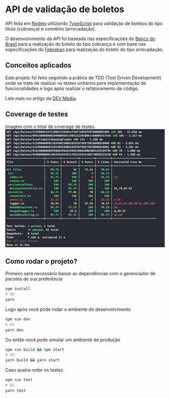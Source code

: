 # API de validação de boletos
API feita em [Nodejs](https://nodejs.org) utilizando [TypeScript](https://www.typescriptlang.org) para validação de boletos do tipo título (cobrança) e convênio (arrecadação).

O desenvolvimento da API foi baseada nas especificações do [Banco do Brasil](https://www.bb.com.br/docs/pub/emp/empl/dwn/Doc5175Bloqueto.pdf) para a realização do boleto do tipo cobrança e com base nas especificações do [Febraban](https://portal.febraban.org.br/pagina/3166/33/pt-br/layour-arrecadacao) para realização do boleto do tipo arrecadação.

## Conceitos aplicados
Este projeto foi feito seguindo a prática de TDD (Test Driven Development) onde se trata de realizar os testes unitários para implementação de funcionalidades e logo após realizar o refatoramento de código. 

Leia mais no artigo da [DEV Media](https://www.devmedia.com.br/test-driven-development-tdd-simples-e-pratico/18533).

## Coverage de testes
Imagem com o total de coverage de testes.
![](assets/coverage-screenshot.png)

## Como rodar o projeto?
Primeiro será necessário baixar as dependências com o gerenciador de pacotes de sua preferência
```bash
npm install
# OU
yarn
```
Logo após você pode rodar o ambiente de desenvolvimento
```bash
npm run dev
# OU
yarn dev
```
Ou então você pode simular um ambiente de produção
```bash
npm run build && npm start
# OU
yarn build && yarn start
```
Caso queira rodar os testes
```bash
npm run test
# OU
yarn test
```
